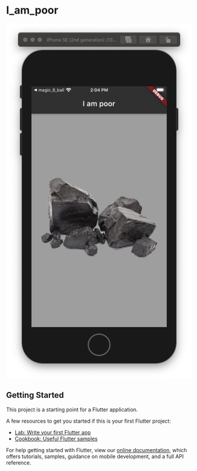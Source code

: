 # I_am_poor

![Preview](https://github.com/analubarreto/i-am-poor-app/blob/master/images/Screen%20Shot%202020-05-18%20at%2014.04.41.png)

## Getting Started

This project is a starting point for a Flutter application.

A few resources to get you started if this is your first Flutter project:

- [Lab: Write your first Flutter app](https://flutter.dev/docs/get-started/codelab)
- [Cookbook: Useful Flutter samples](https://flutter.dev/docs/cookbook)

For help getting started with Flutter, view our
[online documentation](https://flutter.dev/docs), which offers tutorials,
samples, guidance on mobile development, and a full API reference.
